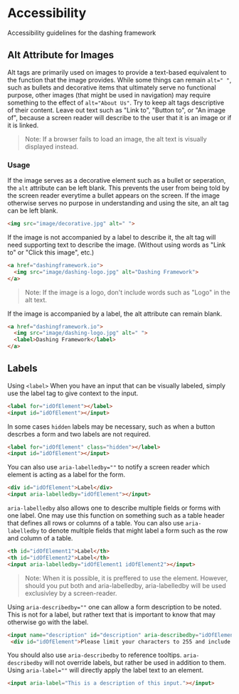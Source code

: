# Accessibility
Accessibility guidelines for the dashing framework

## Alt Attribute for Images
Alt tags are primarily used on images to provide a text-based equivalent to the function that the image provides. While some things can remain `alt=" "`, such as bullets and decorative items that ultimately serve no functional purpose, other images (that might be used in navigation) may require something to the effect of `alt="About Us"`. Try to keep alt tags descriptive of their content. Leave out text such as "Link to", "Button to", or "An image of", because a screen reader will describe to the user that it is an image or if it is linked. 

>Note: If a browser fails to load an image, the alt text is visually displayed instead.

### Usage 
If the image serves as a decorative element such as a bullet or seperation, the `alt` attribute can be left blank. This prevents the user from being told by the screen reader everytime a bullet appears on the screen. If the image otherwise serves no purpose in understanding and using the site, an alt tag can be left blank.

```html 
<img src="image/decorative.jpg" alt=" ">
```

If the image is not accompanied by a label to describe it, the alt tag will need supporting text to describe the image. (Without using words as "Link to" or "Click this image", etc.)

```html
<a href="dashingframework.io">
  <img src="image/dashing-logo.jpg" alt="Dashing Framework">
</a>
```
>Note: If the image is a logo, don't include words such as "Logo" in the alt text.

If the image is accompanied by a label, the alt attribute can remain blank. 

```html
<a href="dashingframework.io">
  <img src="image/dashing-logo.jpg" alt=" ">
  <label>Dashing Framework</label>
</a>
```
## Labels
Using `<label>`
When you have an input that can be visually labeled, simply use the label tag to give context to the input.

```html 
<label for="idOfElement"></label>
<input id="idOfElement"></input>
```
In some cases  `hidden` labels may be necessary, such as when a button descrbes a form and two labels are not required.

```html
<label for="idOfElement" class="hidden"></label>
<input id="idOfElement"></input>
```

You can also use `aria-labelledby=""` to notify a screen reader which element is acting as a label for the form.

```html
<div id="idOfElement">Label</div>
<input aria-labelledby="idOfElement"></input>
```

`aria-labelledby` also allows one to describe multiple fields or forms with one label. One may use this function on something such as a table header that defines all rows or columns of a table. You can also use `aria-labelledby` to denote multiple fields that might label a form such as the row and column of a table.

```html
<th id="idOfElement1">Label</th>
<th id="idOfElement2">Label</th>
<input aria-labelledby="idOfElement1 idOfElement2"></input>
```
> Note: When it is possible, it is preffered to use the <label> element. However, should you put both <label> and aria-labelledby, aria-labelledby will be used exclusivley by a screen-reader.

Using `aria-describedby=""` one can allow a form description to be noted. This is not for a label, but rather text that is important to know that may otherwise go with the label. 

```html
<input name="description" id="description" aria-describedby="idOfElement"></input>
 <div id="idOfElement">Please limit your characters to 255 and include no line breaks.</div>
```

You should also use `aria-describedby` to reference tooltips. 
`aria-describedby` will not override labels, but rather be used in addition to them.
Using  `aria-label=""` will directly apply the label text to an element.

```html
<input aria-label="This is a description of this input."></input>
```